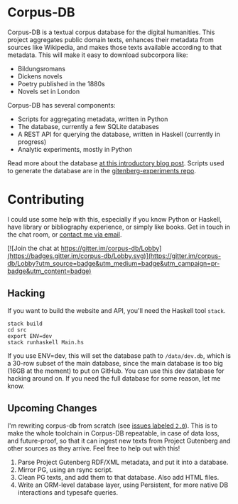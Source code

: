 # Corpus-DB

Corpus-DB is a textual corpus database for the digital humanities. This project aggregates public domain texts, enhances their metadata from sources like Wikipedia, and makes those texts available according to that metadata. This will make it easy to download subcorpora like: 

 - Bildungsromans
 - Dickens novels
 - Poetry published in the 1880s
 - Novels set in London

Corpus-DB has several components: 

 - Scripts for aggregating metadata, written in Python
 - The database, currently a few SQLite databases
 - A REST API for querying the database, written in Haskell (currently in progress)
 - Analytic experiments, mostly in Python
 
Read more about the database [at this introductory blog post](http://jonreeve.com/2017/06/project-gutenberg-the-database/). Scripts used to generate the database are in the [gitenberg-experiments repo](https://github.com/JonathanReeve/gitenberg-experiments). 

# Contributing

I could use some help with this, especially if you know Python or Haskell, have library or bibliography experience, or simply like books. Get in touch in the chat room, or [contact me via email](mailto:jon.reeve@gmail.com). 

[![Join the chat at https://gitter.im/corpus-db/Lobby](https://badges.gitter.im/corpus-db/Lobby.svg)](https://gitter.im/corpus-db/Lobby?utm_source=badge&utm_medium=badge&utm_campaign=pr-badge&utm_content=badge)

## Hacking

If you want to build the website and API, you'll need the Haskell tool `stack`. 

```
stack build
cd src
export ENV=dev
stack runhaskell Main.hs
```

If you use ENV=dev, this will set the database path to `/data/dev.db`, which is a 30-row subset of the main database, since the main database is too big (16GB at the moment) to put on GitHub. You can use this dev database for hacking around on. If you need the full database for some reason, let me know.

## Upcoming Changes

I'm rewriting corpus-db from scratch (see [issues labeled `2.0`](https://github.com/JonathanReeve/corpus-db/issues?q=is%3Aissue+is%3Aopen+label%3A2.0)). This is to make the whole toolchain in Corpus-DB repeatable, in case of data loss, and future-proof, so that it can ingest new texts from Project Gutenberg and other sources as they arrive. Feel free to help out with this!

1. Parse Project Gutenberg RDF/XML metadata, and put it into a database. 
2. Mirror PG, using an rsync script.
3. Clean PG texts, and add them to that database. Also add HTML files. 
4. Write an ORM-level database layer, using Persistent, for more native DB interactions and typesafe queries.

